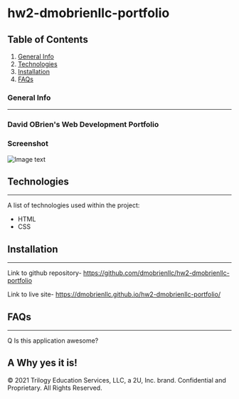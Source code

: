 # hw2-dmobrienllc-portfolio

## Table of Contents
1. [General Info](#general-info)
2. [Technologies](#technologies)
3. [Installation](#installation)
4. [FAQs](#faqs)
### General Info
***
### David OBrien's Web Development Portfolio

### Screenshot
![Image text](./assets/images/finished-screenshot.jpg)

## Technologies
***
A list of technologies used within the project:
  * HTML
  * CSS

## Installation
***

Link to github repository- https://github.com/dmobrienllc/hw2-dmobrienllc-portfolio

Link to live site- https://dmobrienllc.github.io/hw2-dmobrienllc-portfolio/

## FAQs
***

Q Is this application awesome?

A Why yes it is!
---
© 2021 Trilogy Education Services, LLC, a 2U, Inc. brand. Confidential and Proprietary. All Rights Reserved.

